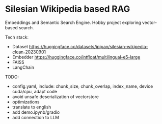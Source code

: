 # Silesian Wikipedia based RAG

Embeddings and Semantic Search Engine. Hobby project exploring vector-based search.

Tech stack:
* Dataset https://huggingface.co/datasets/ipipan/silesian-wikipedia-clean-20230901
* Embedder https://huggingface.co/intfloat/multilingual-e5-large
* FAISS
* LangChain

TODO:
* config.yaml, include: chunk_size, chunk_overlap, index_name, device cuda/cpu, adapt code
* avoid unsafe deserialization of vectorstore
* optimizations
* translate to english
* add demo.ipynb/gradio
* add connection to LLM
